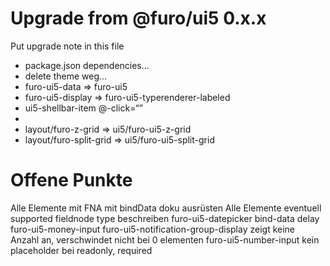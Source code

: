 # Upgrade from @furo/ui5 0.x.x

Put upgrade note in this file

- package.json dependencies...
- delete theme weg...
- furo-ui5-data => furo-ui5
- furo-ui5-display => furo-ui5-typerenderer-labeled
- ui5-shellbar-item @-click=“”
- 
- layout/furo-z-grid => ui5/furo-ui5-z-grid
- layout/furo-split-grid => ui5/furo-ui5-split-grid




# Offene Punkte
Alle Elemente mit FNA mit bindData doku ausrüsten
Alle Elemente eventuell supported fieldnode type beschreiben
furo-ui5-datepicker bind-data delay
furo-ui5-money-input
furo-ui5-notification-group-display zeigt keine Anzahl an, verschwindet nicht bei 0 elementen
furo-ui5-number-input kein placeholder bei readonly, required

